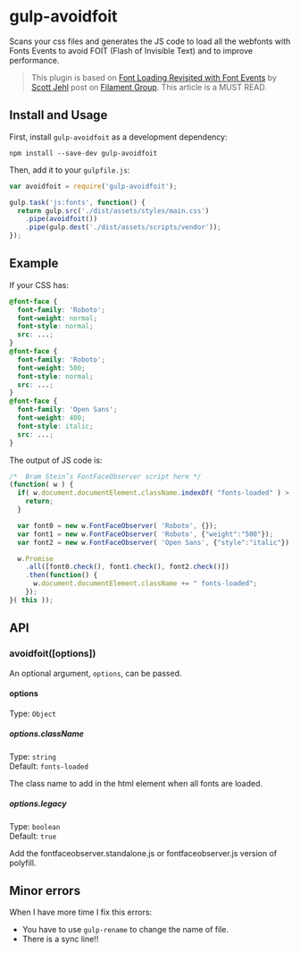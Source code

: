 gulp-avoidfoit
============

Scans your css files and generates the JS code to load all the webfonts with Fonts Events to avoid FOIT (Flash of Invisible Text) and to improve performance.
> This plugin is based on [Font Loading Revisited with Font Events](http://www.filamentgroup.com/lab/font-events.html) by [Scott Jehl](http://twitter.com/scottjehl) post on [Filament Group](http://www.filamentgroup.com/). This article is a MUST READ.

## Install and Usage

First, install `gulp-avoidfoit` as a development dependency:

```shell
npm install --save-dev gulp-avoidfoit
```

Then, add it to your `gulpfile.js`:

```javascript
var avoidfoit = require('gulp-avoidfoit');

gulp.task('js:fonts', function() {
  return gulp.src('./dist/assets/styles/main.css')
    .pipe(avoidfoit())
    .pipe(gulp.dest('./dist/assets/scripts/vendor'));
});
```

## Example

If your CSS has:

```css
@font-face {
  font-family: 'Roboto';
  font-weight: normal;
  font-style: normal;
  src: ...;
}
@font-face {
  font-family: 'Roboto';
  font-weight: 500;
  font-style: normal;
  src: ...;
}
@font-face {
  font-family: 'Open Sans';
  font-weight: 400;
  font-style: italic;
  src: ...;
}
```

The output of JS code is:

```javascript
/*  Bram Stein’s FontFaceObserver script here */
(function( w ) {
  if( w.document.documentElement.className.indexOf( "fonts-loaded" ) > -1 ) {
    return;
  }

  var font0 = new w.FontFaceObserver( 'Roboto', {});
  var font1 = new w.FontFaceObserver( 'Roboto', {"weight":"500"});
  var font2 = new w.FontFaceObserver( 'Open Sans', {"style":"italic"});

  w.Promise
    .all([font0.check(), font1.check(), font2.check()])
    .then(function() {
      w.document.documentElement.className += " fonts-loaded";
    });
}( this ));
```

## API

### avoidfoit([options])
An optional argument, `options`, can be passed.

#### options
Type: `Object`

##### options.className
Type: `string`  
Default: `fonts-loaded`

The class name to add in the html element when all fonts are loaded.

##### options.legacy
Type: `boolean`  
Default: `true`

Add the fontfaceobserver.standalone.js or fontfaceobserver.js version of polyfill.

## Minor errors

When I have more time I fix this errors:

* You have to use `gulp-rename` to change the name of file.
* There is a sync line!!